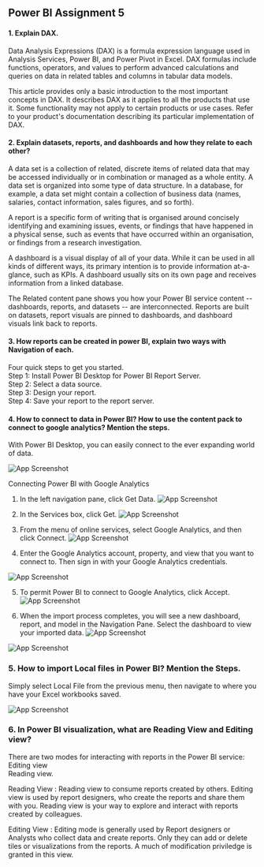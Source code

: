 
## Power BI Assignment 5

#### 1. Explain DAX.

Data Analysis Expressions (DAX) is a formula expression language used in Analysis Services, Power BI, and Power Pivot in Excel. DAX formulas include functions, operators, and values to perform advanced calculations and queries on data in related tables and columns in tabular data models.

This article provides only a basic introduction to the most important concepts in DAX. It describes DAX as it applies to all the products that use it. Some functionality may not apply to certain products or use cases. Refer to your product's documentation describing its particular implementation of DAX.

#### 2. Explain datasets, reports, and dashboards and how they relate to each other?

A data set is a collection of related, discrete items of related data that may be accessed individually or in combination or managed as a whole entity.
A data set is organized into some type of data structure. In a database, for example, a data set might contain a collection of business data (names, salaries, contact information, sales figures, and so forth).

A report is a specific form of writing that is organised around concisely identifying and examining issues, events, or findings that have happened in a physical sense, such as events that have occurred within an organisation, or findings from a research investigation.

A dashboard is a visual display of all of your data. While it can be used in all kinds of different ways, its primary intention is to provide information at-a-glance, such as KPIs. A dashboard usually sits on its own page and receives information from a linked database.


The Related content pane shows you how your Power BI service content -- dashboards, reports, and datasets -- are interconnected. Reports are built on datasets, report visuals are pinned to dashboards, and dashboard visuals link back to reports.

#### 3. How reports can be created in power BI, explain two ways with Navigation of each.
Four quick steps to get you started.  
Step 1: Install Power BI Desktop for Power BI Report Server.  
Step 2: Select a data source.   
Step 3: Design your report.   
Step 4: Save your report to the report server.  

#### 4. How to connect to data in Power BI? How to use the content pack to connect to google analytics? Mention the steps.
With Power BI Desktop, you can easily connect to the ever expanding world of data.




![App Screenshot](https://learn.microsoft.com/en-us/power-bi/connect-data/media/desktop-connect-to-data/get-data-from-web.png)


Connecting Power BI with Google Analytics    

1. In the left navigation pane, click Get Data.
![App Screenshot](https://powerbicdn.azureedge.net/mediahandler/blog/legacymedia/6758.Left-Nav_5F00_Get-Data.png_2D00_200x0.png)


2. In the Services box, click Get.
![App Screenshot](https://powerbicdn.azureedge.net/mediahandler/blog/legacymedia/0624.Services-_2D00_-Get.png_2D00_125x0.png)

3. From the menu of online services, select Google Analytics, and then click Connect.
![App Screenshot](https://powerbicdn.azureedge.net/mediahandler/blog/legacymedia/8156.Google-Analytics-_2D00_-Connect.png_2D00_550x0.png)


4. Enter the Google Analytics account, property, and view that you want to connect to. Then sign in with your Google Analytics credentials.

![App Screenshot](https://powerbicdn.azureedge.net/mediahandler/blog/legacymedia/6253.Connect-to-Google-Analytics.png_2D00_550x0.png)

5. To permit Power BI to connect to Google Analytics, click Accept.
![App Screenshot](https://powerbicdn.azureedge.net/mediahandler/blog/legacymedia/5700.Permit-Power-BI-to-Connect-to-GA.PNG_2D00_550x0.png)

6. When the import process completes, you will see a new dashboard, report, and model in the Navigation Pane. Select the dashboard to view your imported data.
![App Screenshot](https://powerbicdn.azureedge.net/mediahandler/blog/legacymedia/0624.Services-_2D00_-Get.png_2D00_125x0.png)

![App Screenshot](https://powerbicdn.azureedge.net/mediahandler/blog/legacymedia/2630.GA-Dashboard-Post_2D00_Import-View.png_2D00_550x0.png)
### 5. How to import Local files in Power BI? Mention the Steps.
Simply select Local File from the previous menu, then navigate to where you have your Excel workbooks saved.

![App Screenshot](https://learn.microsoft.com/en-us/power-bi/connect-data/media/service-excel-workbook-files/excel_import_6.png)
### 6. In Power BI visualization, what are Reading View and Editing view?
There are two modes for interacting with reports in the Power BI service:   
Editing view  
Reading view.

Reading View : Reading view to consume reports created by others. Editing view is used by report designers, who create the reports and share them with you. Reading view is your way to explore and interact with reports created by colleagues.

Editing View : Editing mode is generally used by Report designers or Analysts who collect data and create reports. Only they can add or delete tiles or visualizations from the reports. A much of modification priviledge is granted in this view.